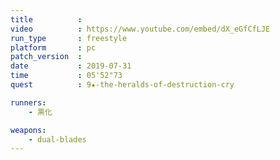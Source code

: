 ```yaml
---
title          :
video          : https://www.youtube.com/embed/dX_eGfCfLJE
run_type       : freestyle
platform       : pc
patch_version  : 
date           : 2019-07-31
time           : 05'52"73
quest          : 9★-the-heralds-of-destruction-cry

runners:
    - 黒化

weapons:
    - dual-blades
---
```

